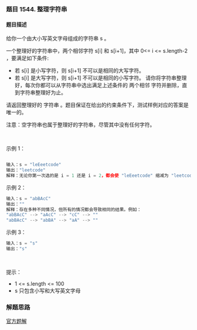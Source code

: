 ### 题目 1544. 整理字符串
#### 题目描述
给你一个由大小写英文字母组成的字符串 s 。

一个整理好的字符串中，两个相邻字符 s[i] 和 s[i+1]，其中 0<= i <= s.length-2 ，要满足如下条件:

- 若 s[i] 是小写字符，则 s[i+1] 不可以是相同的大写字符。
- 若 s[i] 是大写字符，则 s[i+1] 不可以是相同的小写字符。
请你将字符串整理好，每次你都可以从字符串中选出满足上述条件的 两个相邻 字符并删除，直到字符串整理好为止。

请返回整理好的 字符串 。题目保证在给出的约束条件下，测试样例对应的答案是唯一的。

注意：空字符串也属于整理好的字符串，尽管其中没有任何字符。

 

示例 1：
```js

输入：s = "leEeetcode"
输出："leetcode"
解释：无论你第一次选的是 i = 1 还是 i = 2，都会使 "leEeetcode" 缩减为 "leetcode" 。
```
示例 2：

```js
输入：s = "abBAcC"
输出：""
解释：存在多种不同情况，但所有的情况都会导致相同的结果。例如：
"abBAcC" --> "aAcC" --> "cC" --> ""
"abBAcC" --> "abBA" --> "aA" --> ""
```
示例 3：

```js
输入：s = "s"
输出："s"
```
 

提示：

- 1 <= s.length <= 100
- s 只包含小写和大写英文字母

### 解题思路
[官方题解](https://leetcode-cn.com/problems/make-the-string-great/solution/zheng-li-zi-fu-chuan-by-leetcode-solution/)